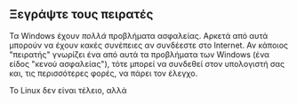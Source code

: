 



<h2>Ξεγράψτε τους πειρατές</h2>

Τα Windows έχουν <i>πολλά</i> προβλήματα ασφαλείας. Αρκετά από αυτά μπορούν να έχουν κακές συνέπειες αν συνδέεστε στο Internet. Αν κάποιος "πειρατής" γνωρίζει ένα από αυτά τα προβλήματα των Windows (ένα είδος "κενού ασφαλείας"), τότε μπορεί να συνδεθεί στον υπολογιστή σας και, τις περισσότερες φορές, να πάρει τον έλεγχο.

Το Linux δεν είναι τέλειο, αλλά




